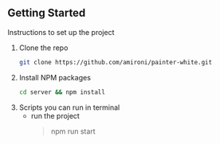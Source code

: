 ## Getting Started

Instructions to set up the project

1. Clone the repo
    ```bash
    git clone https://github.com/amironi/painter-white.git
    ```
2. Install NPM packages
    ```bash
    cd server && npm install
    ```
3. Scripts you can run in terminal 
    * run the project
         > npm run start 